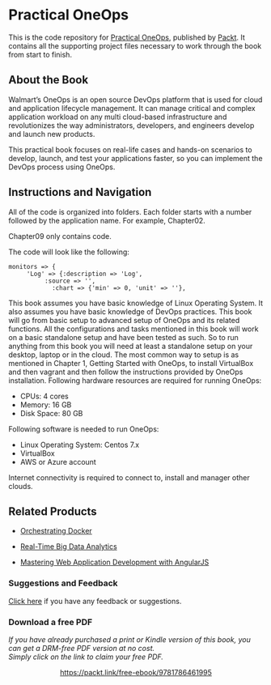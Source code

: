 


# Practical OneOps
This is the code repository for [Practical OneOps](https://www.packtpub.com/networking-and-servers/practical-oneops?utm_source=github&utm_medium=repository&utm_campaign=9781786461995), published by [Packt](https://www.packtpub.com/?utm_source=github). It contains all the supporting project files necessary to work through the book from start to finish.
## About the Book
Walmart’s OneOps is an open source DevOps platform that is used for cloud and application lifecycle management. It can manage critical and complex application workload on any multi cloud-based infrastructure and revolutionizes the way administrators, developers, and engineers develop and launch new products.

This practical book focuses on real-life cases and hands-on scenarios to develop, launch, and test your applications faster, so you can implement the DevOps process using OneOps.


## Instructions and Navigation
All of the code is organized into folders. Each folder starts with a number followed by the application name. For example, Chapter02.

Chapter09 only contains code.

The code will look like the following:
```
monitors => {  
     'Log' => {:description => 'Log',
          :source => '',
            :chart => {'min' => 0, 'unit' => ''},
```

This book assumes you have basic knowledge of Linux Operating System. It also assumes you have basic knowledge of DevOps practices. This book will go from basic setup to advanced setup of OneOps and its related functions. All the configurations and tasks mentioned in this book will work on a basic standalone setup and have been tested as such. So to run anything from this book you will need at least a standalone setup on your desktop, laptop or in the cloud. The most common way to setup is as mentioned in Chapter 1, Getting Started with OneOps, to install VirtualBox and then vagrant and then follow the instructions provided by OneOps installation. Following hardware resources are required for running OneOps:

* CPUs: 4 cores
* Memory: 16 GB
* Disk Space: 80 GB

Following software is needed to run OneOps:

* Linux Operating System: Centos 7.x
* VirtualBox
* AWS or Azure account

Internet connectivity is required to connect to, install and manager other clouds.

## Related Products
* [Orchestrating Docker](https://www.packtpub.com/virtualization-and-cloud/orchestrating-docker?utm_source=github&utm_medium=repository&utm_campaign=9781783984787)

* [Real-Time Big Data Analytics](https://www.packtpub.com/big-data-and-business-intelligence/real-time-big-data-analytics?utm_source=github&utm_medium=repository&utm_campaign=9781784391409 )

* [Mastering Web Application Development with AngularJS](https://www.packtpub.com/web-development/mastering-web-application-development-angularjs?utm_source=github&utm_medium=repository&utm_campaign=9781782161820)

### Suggestions and Feedback
[Click here](https://docs.google.com/forms/d/e/1FAIpQLSe5qwunkGf6PUvzPirPDtuy1Du5Rlzew23UBp2S-P3wB-GcwQ/viewform) if you have any feedback or suggestions.
### Download a free PDF

 <i>If you have already purchased a print or Kindle version of this book, you can get a DRM-free PDF version at no cost.<br>Simply click on the link to claim your free PDF.</i>
<p align="center"> <a href="https://packt.link/free-ebook/9781786461995">https://packt.link/free-ebook/9781786461995 </a> </p>